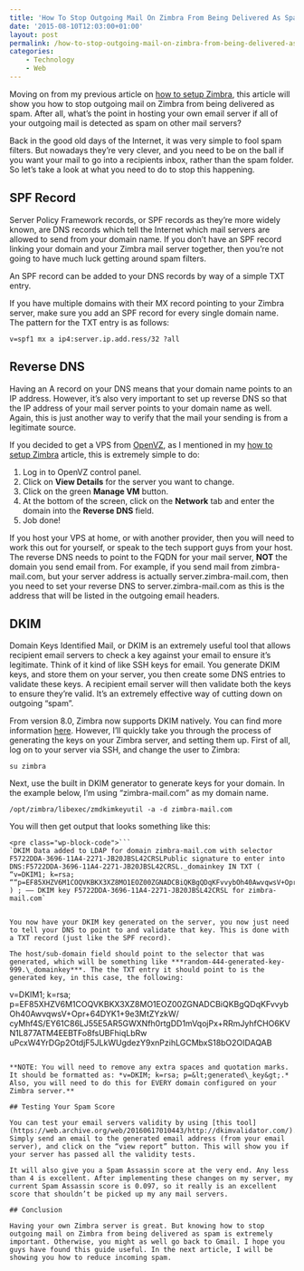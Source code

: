 ```yaml
---
title: 'How To Stop Outgoing Mail On Zimbra From Being Delivered As Spam'
date: '2015-08-10T12:03:00+01:00'
layout: post
permalink: /how-to-stop-outgoing-mail-on-zimbra-from-being-delivered-as-spam/
categories:
    - Technology
    - Web
---
```


Moving on from my previous article on [how to setup Zimbra](https://web.archive.org/web/20160617010443/http://kevquirk.com/blog/how-to-setup-a-zimbra-server/), this article will show you how to stop outgoing mail on Zimbra from being delivered as spam. After all, what’s the point in hosting your own email server if all of your outgoing mail is detected as spam on other mail servers?

Back in the good old days of the Internet, it was very simple to fool spam filters. But nowadays they’re very clever, and you need to be on the ball if you want your mail to go into a recipients inbox, rather than the spam folder. So let’s take a look at what you need to do to stop this happening.

## SPF Record

Server Policy Framework records, or SPF records as they’re more widely known, are DNS records which tell the Internet which mail servers are allowed to send from your domain name. If you don’t have an SPF record linking your domain and your Zimbra mail server together, then you’re not going to have much luck getting around spam filters.

An SPF record can be added to your DNS records by way of a simple TXT entry.

If you have multiple domains with their MX record pointing to your Zimbra server, make sure you add an SPF record for every single domain name. The pattern for the TXT entry is as follows:

`v=spf1 mx a ip4:server.ip.add.ress/32 ?all`

## Reverse DNS

Having an A record on your DNS means that your domain name points to an IP address. However, it’s also very important to set up reverse DNS so that the IP address of your mail server points to your domain name as well. Again, this is just another way to verify that the mail your sending is from a legitimate source.

If you decided to get a VPS from [OpenVZ](https://web.archive.org/web/20160617010443/https://openvz.io/), as I mentioned in my [how to setup Zimbra](/how-to-setup-a-zimbra-server/) article, this is extremely simple to do:

1. Log in to OpenVZ control panel.
2. Click on **View Details** for the server you want to change.
3. Click on the green **Manage VM** button.
4. At the bottom of the screen, click on the **Network** tab and enter the domain into the **Reverse DNS** field.
5. Job done!

If you host your VPS at home, or with another provider, then you will need to work this out for yourself, or speak to the tech support guys from your host. The reverse DNS needs to point to the FQDN for your mail server, **NOT** the domain you send email from. For example, if you send mail from zimbra-mail.com, but your server address is actually server.zimbra-mail.com, then you need to set your reverse DNS to server.zimbra-mail.com as this is the address that will be listed in the outgoing email headers.

## DKIM

Domain Keys Identified Mail, or DKIM is an extremely useful tool that allows recipient email servers to check a key against your email to ensure it’s legitimate. Think of it kind of like SSH keys for email. You generate DKIM keys, and store them on your server, you then create some DNS entries to validate these keys. A recipient email server will then validate both the keys to ensure they’re valid. It’s an extremely effective way of cutting down on outgoing “spam”.

From version 8.0, Zimbra now supports DKIM natively. You can find more information [here](https://web.archive.org/web/20160617010443/https://wiki.zimbra.com/wiki/Configuring_for_DKIM_Signing). However, I’ll quickly take you through the process of generating the keys on your Zimbra server, and setting them up. First of all, log on to your server via SSH, and change the user to Zimbra:

`su zimbra`

Next, use the built in DKIM generator to generate keys for your domain. In the example below, I’m using “zimbra-mail.com” as my domain name.

`/opt/zimbra/libexec/zmdkimkeyutil -a -d zimbra-mail.com`

You will then get output that looks something like this:

```
<pre class="wp-block-code">```
`DKIM Data added to LDAP for domain zimbra-mail.com with selector F5722DDA-3696-11A4-2271-JB20JBSL42CRSLPublic signature to enter into DNS:F5722DDA-3696-11A4-2271-JB20JBSL42CRSL._domainkey IN TXT ( “v=DKIM1; k=rsa; ““p=EF85XHZV6M1COQVKBKX3XZ8MO1EOZ00ZGNADCBiQKBgQDqKFvvybOh40AwvqwsV+Opr+64DYK1+9e3MtZYzkW/cyMhf4S/EY61C86LJ55E5AR5GWXNfh0rtgDD1mVqojPx+RRmJyhfCHO6KVN1L877ATM4EEBTFo8fsUBFhiqLbRwuPcxW4YrDGp2OtdjF5JLkWUgdezY9xnPzihLGCMbxS18bO2OIDAQAB” ) ; —– DKIM key F5722DDA-3696-11A4-2271-JB20JBSL42CRSL for zimbra-mail.com`
```
```

You now have your DKIM key generated on the server, you now just need to tell your DNS to point to and validate that key. This is done with a TXT record (just like the SPF record).

The host/sub-domain field should point to the selector that was generated, which will be something like ***random-444-generated-key-999.\_domainkey***. The the TXT entry it should point to is the generated key, in this case, the following:

```
v=DKIM1; k=rsa; p=EF85XHZV6M1COQVKBKX3XZ8MO1EOZ00ZGNADCBiQKBgQDqKFvvybOh40AwvqwsV+Opr+64DYK1+9e3MtZYzkW/
cyMhf4S/EY61C86LJ55E5AR5GWXNfh0rtgDD1mVqojPx+RRmJyhfCHO6KVN1L877ATM4EEBTFo8fsUBFhiqLbRw
uPcxW4YrDGp2OtdjF5JLkWUgdezY9xnPzihLGCMbxS18bO2OIDAQAB
```

**NOTE: You will need to remove any extra spaces and quotation marks. It should be formatted as: *v=DKIM; k=rsa; p=&lt;generated\_key&gt;.* Also, you will need to do this for EVERY domain configured on your Zimbra server.**

## Testing Your Spam Score

You can test your email servers validity by using [this tool](https://web.archive.org/web/20160617010443/http://dkimvalidator.com/). Simply send an email to the generated email address (from your email server), and click on the “view report” button. This will show you if your server has passed all the validity tests.

It will also give you a Spam Assassin score at the very end. Any less than 4 is excellent. After implementing these changes on my server, my current Spam Assassin score is 0.097, so it really is an excellent score that shouldn’t be picked up my any mail servers.

## Conclusion

Having your own Zimbra server is great. But knowing how to stop outgoing mail on Zimbra from being delivered as spam is extremely important. Otherwise, you might as well go back to Gmail. I hope you guys have found this guide useful. In the next article, I will be showing you how to reduce incoming spam.